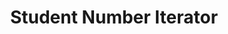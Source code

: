 ---
title: 'Student Number Iterator'
type: 'academic project'
affiliation: 'McMaster University'
image:
    url:
    alt:
skills: ['Circuits']
videoLink:  "https://youtu.be/th4inV366BM"
github: ""
links: []
linkTitles: []
linkTypes: []
description: In this second year circuits project, I displayed each digit in my student number on a 7-segment display using nothing but sequential logic.
---